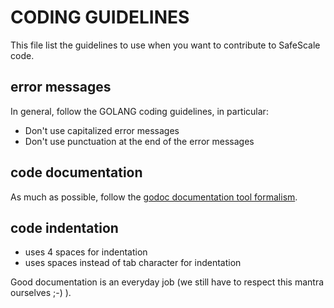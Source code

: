 # CODING GUIDELINES

This file list the guidelines to use when you want to contribute to SafeScale code.

## error messages

In general, follow the GOLANG coding guidelines, in particular:

- Don't use capitalized error messages
- Don't use punctuation at the end of the error messages

## code documentation

As much as possible, follow the [godoc documentation tool formalism](https://blog.golang.org/godoc-documenting-go-code).

## code indentation

- uses 4 spaces for indentation
- uses spaces instead of tab character for indentation

Good documentation is an everyday job (we still have to respect this mantra ourselves ;-) ).
